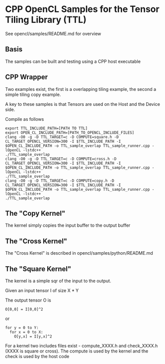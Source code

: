 # CPP OpenCL Samples for the Tensor Tiling Library (TTL)

See opencl/samples/README.md for overview

## Basis

The samples can be built and testing using a CPP host executable

## CPP Wrapper

Two examples exist, the first is a overlapping tiling example, the second a simple tiling copy example.

A key to these samples is that Tensors are used on the Host and the Device side.

Compile as follows

```
export TTL_INCLUDE_PATH=[PATH TO TTL]
export OPEN_CL_INCLUDE_PATH=[PATH_TO_OPENCL_INCLUDE_FILES]
clang -O0 -g -D TTL_TARGET=c -D COMPUTE=square.h -D CL_TARGET_OPENCL_VERSION=300 -I $TTL_INCLUDE_PATH -I $OPEN_CL_INCLUDE_PATH -o TTL_sample_overlap TTL_sample_runner.cpp -lOpenCL -lstdc++
./TTL_sample_overlap
clang -O0 -g -D TTL_TARGET=c -D COMPUTE=cross.h -D CL_TARGET_OPENCL_VERSION=300 -I $TTL_INCLUDE_PATH -I $OPEN_CL_INCLUDE_PATH -o TTL_sample_overlap TTL_sample_runner.cpp -lOpenCL -lstdc++
./TTL_sample_overlap
clang -O0 -g -D TTL_TARGET=c -D COMPUTE=copy.h -D CL_TARGET_OPENCL_VERSION=300 -I $TTL_INCLUDE_PATH -I $OPEN_CL_INCLUDE_PATH -o TTL_sample_overlap TTL_sample_runner.cpp -lOpenCL -lstdc++
./TTL_sample_overlap
```

## The "Copy Kernel" 

The kernel simply copies the input buffer to the output buffer

## The "Cross Kernel"

The "Cross Kernel" is described in  opencl/samples/python/README.md

## The "Square Kernel"

The kernel is a simple sqr of the input to the output.

Given an input tensor I of size X * Y

The output tensor O is

    O[0,0] = I[0,0]^2

or

    for y = 0 to Y:
      for x = 0 to X:
        O[y,x] = I[y,x]^2


For a kernel two includes files exist - compute_XXXX.h and check_XXXX.h (XXXX is square or cross). The compute is used by the
kernel and the check is used by the host code